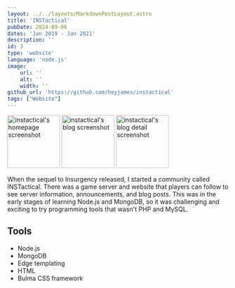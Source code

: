 ```yaml
---
layout: ../../layouts/MarkdownPostLayout.astro
title: 'INSTactical'
pubDate: 2024-09-06
dates: 'Jan 2019 - Jan 2021'
description: ''
id: 3
type: 'website'
language: 'node.js'
image:
    url: ''
    alt: ''
    width: ''
github_url: 'https://github.com/heyjames/instactical'
tags: ["Website"]
---
```

<div class="thumbnail-container-space-around pt pb">
    <img class="thumbnail" src="../../src/instactical-home.png" height="120" alt="instactical's homepage screenshot">
    <img class="thumbnail" src="../../src/instactical-blog.png" height=120 alt="instactical's blog screenshot">
    <img class="thumbnail" src="../../src/instactical-blog-detail.png" height=120 alt="instactical's blog detail screenshot">
</div>

When the sequel to Insurgency released, I started a community called INSTactical. There was a game server and website that players can follow to see server information, announcements, and blog posts. This was in the early stages of learning Node.js and MongoDB, so it was challenging and exciting to try programming tools that wasn't PHP and MySQL.

## Tools
- Node.js
- MongoDB
- Edge templating
- HTML
- Bulma CSS framework